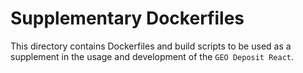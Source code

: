 # Supplementary Dockerfiles

This directory contains Dockerfiles and build scripts to be used as a supplement in the usage and development of the `GEO Deposit React`.
